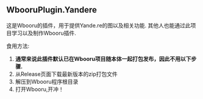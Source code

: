 ## WbooruPlugin.Yandere
这是Wbooru的插件，用于提供Yande.re的图以及相关功能.
其他人也能通过此项目学习以及制作Wbooru插件.

食用方法:
1. **通常来说此插件默认已在Wbooru项目随本体一起打包发布，因此不用以下步骤.**
2. 从Release页面下载最新版本的zip打包文件
3. 解压到Wbooru程序根目录
4. 打开Wbooru,开冲！

